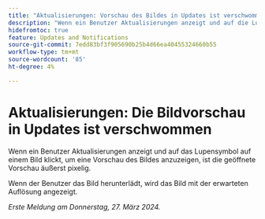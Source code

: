 ```yaml
---
title: "Aktualisierungen: Vorschau des Bildes in Updates ist verschwommen"
description: "Wenn ein Benutzer Aktualisierungen anzeigt und auf die Lupe eines Bildes klickt, um eine Vorschau des Bildes anzuzeigen, ist die geöffnete Vorschau äußerst pixelig."
hidefromtoc: true
feature: Updates and Notifications
source-git-commit: 7edd83bf3f905690b25b4d66ea40455324660b55
workflow-type: tm+mt
source-wordcount: '85'
ht-degree: 4%

---
```



# Aktualisierungen: Die Bildvorschau in Updates ist verschwommen

Wenn ein Benutzer Aktualisierungen anzeigt und auf das Lupensymbol auf einem Bild klickt, um eine Vorschau des Bildes anzuzeigen, ist die geöffnete Vorschau äußerst pixelig.

Wenn der Benutzer das Bild herunterlädt, wird das Bild mit der erwarteten Auflösung angezeigt.

_Erste Meldung am Donnerstag, 27. März 2024._

